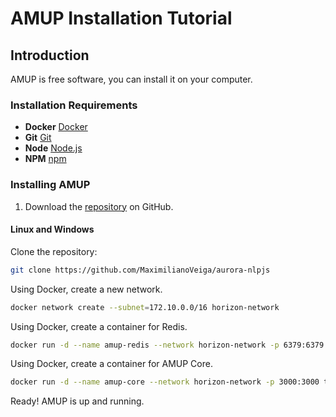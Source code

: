 # AMUP Installation Tutorial

## Introduction

AMUP is free software, you can install it on your computer.

### Installation Requirements

* **Docker** [Docker](https://www.docker.com/community-edition)
* **Git** [Git](https://git-scm.com/)
* **Node** [Node.js](https://nodejs.org/)
* **NPM** [npm](https://www.npmjs.com/)

### Installing AMUP

1. Download the [repository](https://github.com/MaximilianoVeiga/aurora-nlpjs) on GitHub.

#### Linux and Windows

Clone the repository:

```bash
git clone https://github.com/MaximilianoVeiga/aurora-nlpjs
```

Using Docker, create a new network.

```bash
docker network create --subnet=172.10.0.0/16 horizon-network
```

Using Docker, create a container for Redis.

```bash
docker run -d --name amup-redis --network horizon-network -p 6379:6379 redis
```

Using Docker, create a container for AMUP Core.

```bash
docker run -d --name amup-core --network horizon-network -p 3000:3000 thehorizondev/amup:0.0.6
```

Ready! AMUP is up and running.
